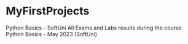 # MyFirstProjects
Python Basics - SoftUni
All Exams and Labs results during the course Python Basics - May 2023 (SoftUni)

